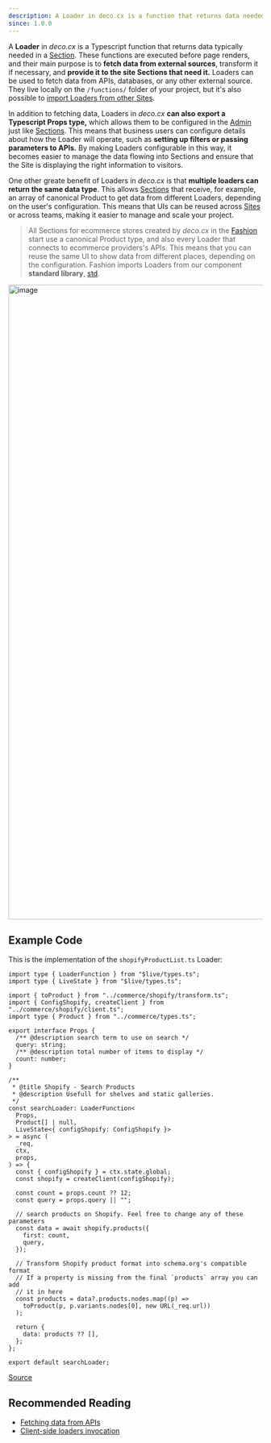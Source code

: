 ```yaml
---
description: A Loader in deco.cx is a function that returns data needed for a Site.
since: 1.0.0
---
```


A **Loader** in _deco.cx_ is a Typescript function that returns data typically
needed in a [Section](/docs/en/concepts/section). These functions are executed
before page renders, and their main purpose is to **fetch data from external
sources**, transform it if necessary, and **provide it to the site Sections that
need it.** Loaders can be used to fetch data from APIs, databases, or any other
external source. They live locally on the `/functions/` folder of your project,
but it's also possible to
[import Loaders from other Sites](/docs/en/tutorials/importing-other-sites).

<!-- TODO: Update folder name after new engine -->

In addition to fetching data, Loaders in _deco.cx_ **can also export a
Typescript Props type,** which allows them to be configured in the
[Admin](https://deco.cx/admin) just like [Sections](/docs/en/concepts/section).
This means that business users can configure details about how the Loader will
operate, such as **setting up filters or passing parameters to APIs.** By making
Loaders configurable in this way, it becomes easier to manage the data flowing
into Sections and ensure that the Site is displaying the right information to
visitors.

One other greate benefit of Loaders in _deco.cx_ is that **multiple loaders can
return the same data type**. This allows [Sections](/docs/en/concepts/section)
that receive, for example, an array of canonical Product to get data from
different Loaders, depending on the user's configuration. This means that UIs
can be reused across [Sites](/docs/en/concepts/site) or across teams, making it
easier to manage and scale your project.

> All Sections for ecommerce stores created by _deco.cx_ in the
> [Fashion](https://github.com/deco-sites/fashion) start use a canonical Product
> type, and also every Loader that connects to ecommerce providers's APIs. This
> means that you can reuse the same UI to show data from different places,
> depending on the configuration. Fashion imports Loaders from our component
> **standard library**, [std](https://github.com/deco-sites/std).

<img width="1259" alt="image" src="https://user-images.githubusercontent.com/18706156/224897214-a45b2731-5799-4007-8084-a8a772ddf5d2.png">

## Example Code

This is the implementation of the `shopifyProductList.ts` Loader:

```tsx
import type { LoaderFunction } from "$live/types.ts";
import type { LiveState } from "$live/types.ts";

import { toProduct } from "../commerce/shopify/transform.ts";
import { ConfigShopify, createClient } from "../commerce/shopify/client.ts";
import type { Product } from "../commerce/types.ts";

export interface Props {
  /** @description search term to use on search */
  query: string;
  /** @description total number of items to display */
  count: number;
}

/**
 * @title Shopify - Search Products
 * @description Usefull for shelves and static galleries.
 */
const searchLoader: LoaderFunction<
  Props,
  Product[] | null,
  LiveState<{ configShopify: ConfigShopify }>
> = async (
  _req,
  ctx,
  props,
) => {
  const { configShopify } = ctx.state.global;
  const shopify = createClient(configShopify);

  const count = props.count ?? 12;
  const query = props.query || "";

  // search products on Shopify. Feel free to change any of these parameters
  const data = await shopify.products({
    first: count,
    query,
  });

  // Transform Shopify product format into schema.org's compatible format
  // If a property is missing from the final `products` array you can add
  // it in here
  const products = data?.products.nodes.map((p) =>
    toProduct(p, p.variants.nodes[0], new URL(_req.url))
  );

  return {
    data: products ?? [],
  };
};

export default searchLoader;
```

[Source](https://github.com/deco-sites/std/blob/bedf496b7a2a480c1a9dfae477fe34020daae821/functions/shopifyProductList.ts)

## Recommended Reading

- [Fetching data from APIs](/docs/en/tutorials/data-fetching)
- [Client-side loaders invocation](/docs/en/tutorials/client-side-invocation)
